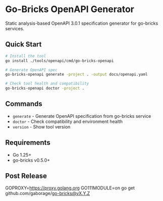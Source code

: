 # Go-Bricks OpenAPI Generator

Static analysis-based OpenAPI 3.0.1 specification generator for go-bricks services.

## Quick Start

```bash
# Install the tool
go install ./tools/openapi/cmd/go-bricks-openapi

# Generate OpenAPI spec
go-bricks-openapi generate -project . -output docs/openapi.yaml

# Check tool health and compatibility
go-bricks-openapi doctor -project .
```

## Commands

- `generate` - Generate OpenAPI specification from go-bricks service
- `doctor` - Check compatibility and environment health
- `version` - Show tool version

## Requirements

- Go 1.25+
- go-bricks v0.5.0+

## Post Release
GOPROXY=https://proxy.golang.org GO111MODULE=on go get github.com/gaborage/go-bricks@vX.Y.Z